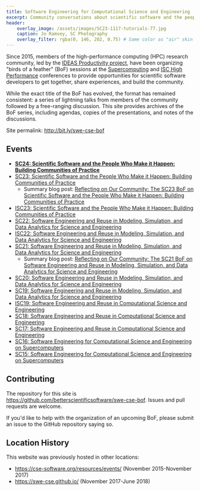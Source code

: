 ```yaml
---
title: Software Engineering for Computational Science and Engineering
excerpt: Community conversations about scientific software and the people who make it happen
header:
    overlay_image: /assets/images/SC23-1117-tutorials-77.jpg
    caption: Jo Ramsey, SC Photography
    overlay_filter: rgba(0, 146, 202, 0.75) # Same color as "air" skin footer
---
```

Since 2015, members of the high-performance computing (HPC) research community, led by the [IDEAS Productivity project](https://ideas-productivity.org), have been organizing "birds of a feather" (BoF) sessions at the [Supercomputing](https://supercomputing.org/) and [ISC High Performance](https://www.isc-hpc.com/) conferences to provide opportunities for scientific software developers to get together, share experiences, and build the community.

While the exact title of the BoF has evolved, the format has remained consistent: a series of lightning talks from members of the community followed by a free-ranging discussion. This site provides archives of the BoF series, including agendas, copies of the presentations, and notes of the discussions.

Site permalink: <http://bit.ly/swe-cse-bof>

## Events

* **[SC24: Scientific Software and the People Who Make it Happen: Building Communities of Practice](2024-11-sc24-bof/)**
* [SC23: Scientific Software and the People Who Make it Happen: Building Communities of Practice](2023-11-sc23-bof/)
    - Summary blog post: [Reflecting on Our Community: The SC23 BoF on Scientific Software and the People Who Make it Happen: Building Communities of Practice](https://bssw.io/blog_posts/reflecting-on-our-community-the-sc23-bof-on-scientific-software-and-the-people-who-make-it-happen-building-communities-of-practice)
* [ISC23: Scientific Software and the People Who Make it Happen: Building Communities of Practice](2023-05-isc23-bof)
* [SC22: Software Engineering and Reuse in Modeling, Simulation, and Data Analytics for Science and Engineering](2022-11-sc22-bof)
* [ISC22: Software Engineering and Reuse in Modeling, Simulation, and Data Analytics for Science and Engineering](2022-05-isc22-bof)
* [SC21: Software Engineering and Reuse in Modeling, Simulation, and Data Analytics for Science and Engineering](2021-11-sc21-bof)
    - Summary blog post: [Reflecting on Our Community: The SC21 BoF on Software Engineering and Reuse in Modeling, Simulation, and Data Analytics for Science and Engineering](https://bssw.io/blog_posts/reflecting-on-our-community-the-sc21-bof-on-software-engineering-and-reuse-in-modeling-simulation-and-data-analytics-for-science-and-engineering)
* [SC20: Software Engineering and Reuse in Modeling, Simulation, and Data Analytics for Science and Engineering](2020-11-sc20-bof)
* [SC19: Software Engineering and Reuse in Modeling, Simulation, and Data Analytics for Science and Engineering](2019-11-sc19-bof)
* [ISC19: Software Engineering and Reuse in Computational Science and Engineering](2019-06-isc19-bof)
* [SC18: Software Engineering and Reuse in Computational Science and Engineering](2018-11-sc18-bof)
* [SC17: Software Engineering and Reuse in Computational Science and Engineering](2017-11-sc17-bof)
* [SC16: Software Engineering for Computational Science and Engineering on Supercomputers](2016-11-sc16-bof)
* [SC15: Software Engineering for Computational Science and Engineering on Supercomputers](2015-11-sc15-bof)

## Contributing

The repository for this site is <https://github.com/betterscientificsoftware/swe-cse-bof>. Issues and pull requests are welcome.

If you'd like to help with the organization of an upcoming BoF, please submit an issue to the GitHub repository saying so.

## Location History

This website was previously hosted in other locations:

* https://cse-software.org/resources/events/ (November 2015-November 2017)
* https://swe-cse.github.io/ (November 2017-June 2018)